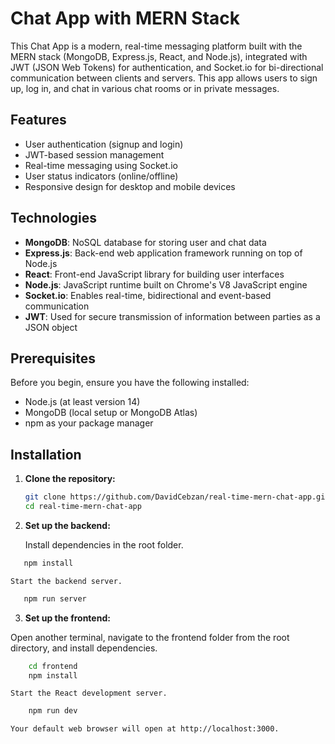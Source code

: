 # Chat App with MERN Stack

This Chat App is a modern, real-time messaging platform built with the MERN stack (MongoDB, Express.js, React, and Node.js), integrated with JWT (JSON Web Tokens) for authentication, and Socket.io for bi-directional communication between clients and servers. This app allows users to sign up, log in, and chat in various chat rooms or in private messages.

## Features

- User authentication (signup and login)
- JWT-based session management
- Real-time messaging using Socket.io
- User status indicators (online/offline)
- Responsive design for desktop and mobile devices

## Technologies

- **MongoDB**: NoSQL database for storing user and chat data
- **Express.js**: Back-end web application framework running on top of Node.js
- **React**: Front-end JavaScript library for building user interfaces
- **Node.js**: JavaScript runtime built on Chrome's V8 JavaScript engine
- **Socket.io**: Enables real-time, bidirectional and event-based communication
- **JWT**: Used for secure transmission of information between parties as a JSON object

## Prerequisites

Before you begin, ensure you have the following installed:
- Node.js (at least version 14)
- MongoDB (local setup or MongoDB Atlas)
- npm as your package manager

## Installation

1. **Clone the repository:**

   ```bash
   git clone https://github.com/DavidCebzan/real-time-mern-chat-app.git
   cd real-time-mern-chat-app
    ```
2. **Set up the backend:**
    
   Install dependencies in the root folder.

 ```bash
    npm install
```
     
    Start the backend server.
    
 ```bash
    npm run server
```
3. **Set up the frontend:**

Open another terminal, navigate to the frontend folder from the root directory, and install dependencies.

```bash
    cd frontend
    npm install
```
    Start the React development server.


```bash
    npm run dev
```
    Your default web browser will open at http://localhost:3000.
